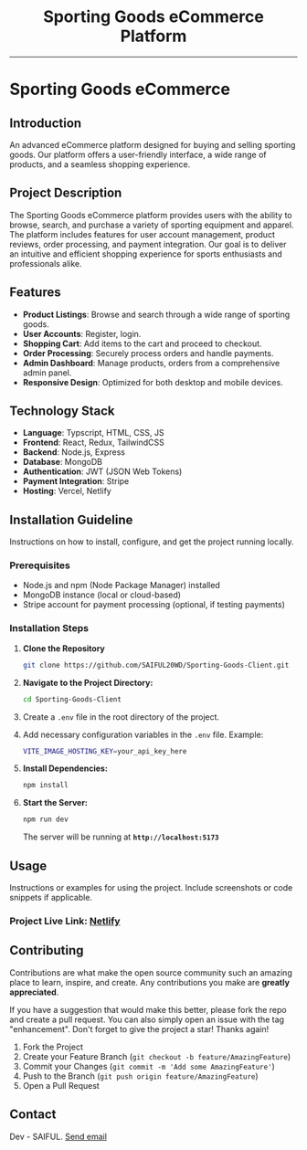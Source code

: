 <div align="center">
  <h1>Sporting Goods eCommerce Platform</h1>
</div>

---

# Sporting Goods eCommerce

## Introduction

An advanced eCommerce platform designed for buying and selling sporting goods. Our platform offers a user-friendly interface, a wide range of products, and a seamless shopping experience.

## Project Description

The Sporting Goods eCommerce platform provides users with the ability to browse, search, and purchase a variety of sporting equipment and apparel. The platform includes features for user account management, product reviews, order processing, and payment integration. Our goal is to deliver an intuitive and efficient shopping experience for sports enthusiasts and professionals alike.

## Features

-   **Product Listings**: Browse and search through a wide range of sporting goods.
-   **User Accounts**: Register, login.
-   **Shopping Cart**: Add items to the cart and proceed to checkout.
-   **Order Processing**: Securely process orders and handle payments.
-   **Admin Dashboard**: Manage products, orders from a comprehensive admin panel.
-   **Responsive Design**: Optimized for both desktop and mobile devices.

## Technology Stack

-   **Language**: Typscript, HTML, CSS, JS
-   **Frontend**: React, Redux, TailwindCSS
-   **Backend**: Node.js, Express
-   **Database**: MongoDB
-   **Authentication**: JWT (JSON Web Tokens)
-   **Payment Integration**: Stripe
-   **Hosting**: Vercel, Netlify

## Installation Guideline

Instructions on how to install, configure, and get the project running locally.

### Prerequisites

-   Node.js and npm (Node Package Manager) installed
-   MongoDB instance (local or cloud-based)
-   Stripe account for payment processing (optional, if testing payments)

### Installation Steps

1. **Clone the Repository**

    ```bash
    git clone https://github.com/SAIFUL20WD/Sporting-Goods-Client.git
    ```

2. **Navigate to the Project Directory:**

    ```bash
    cd Sporting-Goods-Client
    ```

3. Create a `.env` file in the root directory of the project.

4. Add necessary configuration variables in the `.env` file.
   Example:

    ```bash
    VITE_IMAGE_HOSTING_KEY=your_api_key_here
    ```

5. **Install Dependencies:**

    ```bash
    npm install
    ```

6. **Start the Server:**

    ```bash
    npm run dev
    ```

    The server will be running at **`http://localhost:5173`**

## Usage

Instructions or examples for using the project. Include screenshots or code snippets if applicable.

### Project Live Link: [Netlify](https://gleeful-chebakia-5edd6c.netlify.app/)

## Contributing

Contributions are what make the open source community such an amazing place to learn, inspire, and create. Any contributions you make are **greatly appreciated**.

If you have a suggestion that would make this better, please fork the repo and create a pull request. You can also simply open an issue with the tag "enhancement".
Don't forget to give the project a star! Thanks again!

1. Fork the Project
2. Create your Feature Branch (`git checkout -b feature/AmazingFeature`)
3. Commit your Changes (`git commit -m 'Add some AmazingFeature'`)
4. Push to the Branch (`git push origin feature/AmazingFeature`)
5. Open a Pull Request

## Contact

Dev - SAIFUL. <a href="mailto:saiful2076af@gmail.com">Send email</a>
